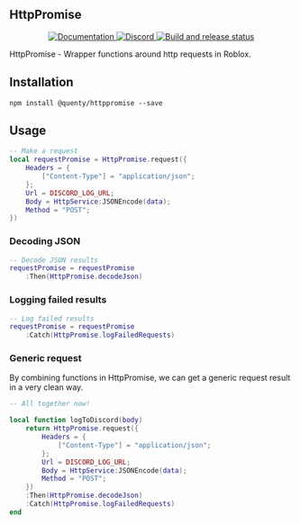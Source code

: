 ## HttpPromise
<div align="center">
  <a href="http://quenty.github.io/api/">
    <img src="https://img.shields.io/badge/docs-website-green.svg" alt="Documentation" />
  </a>
  <a href="https://discord.gg/mhtGUS8">
    <img src="https://img.shields.io/badge/discord-nevermore-blue.svg" alt="Discord" />
  </a>
  <a href="https://github.com/Quenty/NevermoreEngine/actions">
    <img src="https://github.com/Quenty/NevermoreEngine/actions/workflows/build.yml/badge.svg" alt="Build and release status" />
  </a>
</div>

HttpPromise - Wrapper functions around http requests in Roblox.

## Installation
```
npm install @quenty/httppromise --save
```

## Usage

```lua
-- Make a request
local requestPromise = HttpPromise.request({
	Headers = {
		["Content-Type"] = "application/json";
	};
	Url = DISCORD_LOG_URL;
	Body = HttpService:JSONEncode(data);
	Method = "POST";
})

```

### Decoding JSON
```lua
-- Decode JSON results
requestPromise = requestPromise
	:Then(HttpPromise.decodeJson)
```

### Logging failed results
```lua
-- Log failed results
requestPromise = requestPromise
	:Catch(HttpPromise.logFailedRequests)

```

### Generic request
By combining functions in HttpPromise, we can get a generic request result in a very clean way.

```lua
-- All together now!

local function logToDiscord(body)
	return HttpPromise.request({
		Headers = {
			["Content-Type"] = "application/json";
		};
		Url = DISCORD_LOG_URL;
		Body = HttpService:JSONEncode(data);
		Method = "POST";
	})
	:Then(HttpPromise.decodeJson)
	:Catch(HttpPromise.logFailedRequests)
end
```
